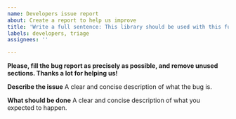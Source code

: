 ```yaml
---
name: Developers issue report
about: Create a report to help us improve
title: 'Write a full sentence: This library should be used with this function.'
labels: developers, triage
assignees: ''

---
```


**Please, fill the bug report as precisely as possible, and remove unused
sections. Thanks a lot for helping us!**

**Describe the issue**
A clear and concise description of what the bug is.

**What should be done**
A clear and concise description of what you expected to happen.
